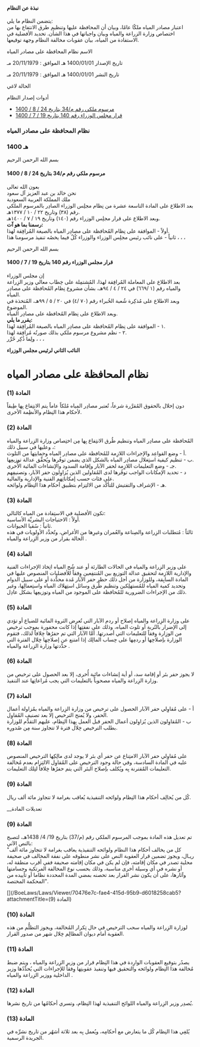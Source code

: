 #### نبذة عن النظام

يتضمن النظام ما يلي:  
اعتبار مصادر المياه ملكًا عامًا، وبيان أن المحافظة عليها وتنظيم طرق الانتفاع بها من اختصاص وزارة الزراعة والمياه وبيان واجباتها في هذا الشأن. تحديد الأفضلية في الاستفادة من المياه، بيان عقوبات مخالفة النظام وجهة توقيعها. 

  



الاسم نظام المحافظة على مصادر المياه

تاريخ الإصدار 1400/01/01 هـ الموافق : 20/11/1979 مـ

تاريخ النشر 1400/01/01 هـ الموافق : 20/11/1979 مـ 

الحالة لاغي

أدوات إصدار النظام

  * [مرسوم ملكي رقم م/34 بتاريخ 24 / 8 / 1400](/BoeLaws/Laws/Viewer/61aba363-f57a-4bbc-9c8d-ee4e8ff6b01d?lawId=588efd09-dc0d-4491-82e4-a9a700f245f6)
  * [قرار مجلس الوزراء رقم 140 بتاريخ 19 / 7 / 1400](/BoeLaws/Laws/Viewer/deed7435-0704-4ed5-9da0-b8acc7744271?lawId=588efd09-dc0d-4491-82e4-a9a700f245f6)




### نظام المحافظة على مصادر المياه

### 1400 هـ

بسم الله الرحمن الرحيم

#### مرسوم ملكي رقم م/34 بتاريخ 24 / 8 / 1400

بعون الله تعالى  
نحن خالد بن عبد العزيز آل سعود  
ملك المملكة العربية السعودية   
بعد الاطلاع على المادة التاسعة عشرة من نِظام مجلِس الوزراء الصادِر بالمرسوم الملكي رقم (٣٨) وتاريخ ٢٢ / ١٠ / ١٣٧٧هـ.  
وبعد الاطلاع على قرار مجلِس الوزراء رقم (١٤٠) وتاريخ ١٩ / ٧ / ١٤٠٠هـ.  
**رسمنا بما هو آت:**  
أولاً - الموافقة على نِظام المُحافظة على مصادِر المياه بالصيغة المُرافِقة لهذا.  
ثانياً - على نائب رئيس مجلِس الوزراء والوزراء كُلٌ فيما يخصُه تنفيذ مرسومنا هذا ، ، ،

بسم الله الرحمن الرحيم

#### قرار مجلس الوزراء رقم 140 بتاريخ 19 / 7 / 1400

إن مجلس الوزراء   
بعد الاطلاع على المعاملة المُرافِقة لهذا، المُشتمِلة على خِطاب معالي وزير الزِراعة والمياه رقم (١ /٦٦٩) في ٢٤ / ٤ / ٩٤هـ، بشأن مشروع نِظام المُحافظة على مصادِر المياه.  
وبعد الاطلاع على مُذكِرة شُعبة الخُبراء رقم (٧٠ /٤) في ٢٠ / ٥ / ٩٩هـ، المُتخذة في الموضوع.  
وبعد الاطلاع على نِظام المُحافظة على مصادِر المياه.  
**يقرر ما يلي:**  
١ - الموافقة على نِظام المُحافظة على مصادِر المياه بالصيغة المُرافِقة لهذا.  
٢ - نظم مشروع مرسوم ملكي بذلك صورتُه مُرافِقة لهذا.  
ولِما ذُكِر حُرِّر ، ، ،

**النائب الثاني لرئيس مجلس الوزراء**

# نظام المحافظة على مصادر المياه

###  المادة (1) 

دون إخلال بالحقوق المُقرَّرة شرعاً، تُعتبر مصادِر المياه مُلكاً عاماً يتم الانتِفاع بِها طِبقاً لأحكام هذا النِظام والأنظِمة الأخرى. 

###  المادة (2) 

المُحافظة على مصادِر المياه وتنظيم طُرق الانتِفاع بِها مِن اختِصاص وزارة الزِراعة والمياه ،  وعليها في سبيل ذلك:   
أ - وضع القواعِد والإجراءات اللازِمة للمُحافظة على مصادِر المياه وحمايتِها من التلوث.  
ب - تنظيم كيفية استِغلال مصادِر المياه بالشكل الذي يضمن توفُرها ويُحقِّق عدالة توزيعِها.  
جـ - وضع التعليمات اللازِمة لحفر الآبار وإقامة السدود والإنشاءات المائية الأُخرى.  
د - تحديد الإمكانات الواجب توفُرها لدى المُقاولين الذين يُزاوِلون حفر الآبار، وتصنيفِهم على فئات حسب إمكاناتِهم الفنية والإدارية والمالية.  
هـ - الإشراف والتفتيش للتأكُد من الالتِزام بتطبيق أحكام هذا النِظام ولوائحه. 

###  المادة (3) 

تكون الأفضلية في الاستِفادة من المياه كالتالي:  
أولاً :  الاحتياجات البشريِّة الأساسية.  
ثانياً :  سُقيا الحيوانات.  
ثالثاً :  مُتطلبات الزِراعة والصِناعة والعُمران وغيرِها من الأغراض، وتُحدَّد الأولويات في هذه الحالة بقرار من وزير الزِراعة والمياه . 

###  المادة (4) 

على وزير الزِراعة والمياه في الحالات الطارئة أو عند شُح المياه اتِخاذ الإجراءات الفنية والإدارية اللازِمة لتحقيق عدالة التوزيع بين المُنتفِعين وِفقاً للأفضليات المنصوص عليها في المادة السابِقة، وللوزارة من أجل ذلك حظر حفر الآبار مُدة محدُّدة أو على سبيل الدوام وتحديد كمية المياه للمُستهلِكين وتنظيم طُرق وسائل استِهلاك المياه واستِعمالِها، وغير ذلك من الإجراءات الضرورية للمُحافظة على الموجود من المياه وتوزيعِها بشكل عادِل. 

###  المادة (5) 

على وزارة الزِراعة والمياه إصلاح أو ردم الآبار التي تُعرِض الثروة المائية للضياع أو تؤدي إلى الإضرار بالتُربة أو تلوث المياه، وذلك على نفقتِها إذا كانت محفورة بموجب ترخيص من الوزِارة وِفقاً للتعليمات التي أصدرتها. أمَّا الآبار التي تم حفرُها خِلافاً لذلك، فتقوم الوزارة بإصلاحِها أو ردمِها على حِساب المالِك إذا امتنع عن إصلاحِها خِلال الفترة التي حدَّدتها وزارة الزِراعة والمياه . 

###  المادة (6) 

لا يجوز حفر بئر أو إقامة سد، أو أية إنشاءات مائية أُخرى، إلا بعد الحصول على ترخيص من وزارة الزِراعة والمياه مصحوباً بالتعليمات التي يجب مُراعاتِها عند التنفيذ. 

###  المادة (7) 

أ - على مُقاوِلي حفر الآبار الحصول على ترخيص من وزارة الزِراعة والمياه بمُزاولة أعمال الحفر، ولا يُمنح الترخيص إلا بعد تصنيف المُقاوِل.  
ب - المُقاوِلون الذين يُزاوِلون أعمال الحفر قبل العمل بِهذا النِظام، عليهم التقدُّم للوزارة بطلب الترخيص خِلال فترة لا تتجاوز سنة مِن صُدورِه. 

###  المادة (8) 

على مُقاوِلي حفر الآبار الامتِناع عن حفر أي بئر لا يوجد لدى مالِكِها الترخيص المنصوص عليه في المادة السادسة، وفي حالة وجود الترخيص على المُقاوِل الالتِزام بعدم مُخالفة التعليمات المُقترنة بِه ويُكلف بإصلاح البئر التي يتم حفرُها خِلافاً لتِلك التعليمات. 

###  المادة (9) 

كُل من يُخالِف أحكام هذا النِظام ولوائحه التنفيذية يُعاقب بغرامة لا تتجاوز مائة ألف ريال. 

__تعديلات المادة

### المادة (9)

تم تعديل هذه المادة بموجب المرسوم الملكي رقم (م/37) بتاريخ 19/ 4/ 1438هـ، لتصبح بالنص الآتي:  
"كل من يخالف أحكام هذا النظام ولوائحه التنفيذية يعاقب بغرامة لا تتجاوز مائة ألف ريـال، ويجوز تضمين قرار العقوبة النص على نشر منطوقه على نفقة المخالف في صحيفة محلية تصدر في مكان إقامته، فإن لم يكن في مكان إقامته صحيفة ففي أقرب منطقة له، أو نشره في أي وسيلة أخرى مناسبة، وذلك بحسب نوع المخالفة المرتكبة وجسامتها وآثارها، على أن يكون نشر القرار بعد تحصنه بمضي المدة المحددة نظاما أو تأييده من المحكمة المختصة". 

[](/BoeLaws/Laws/Viewer/70476e7c-fae4-415d-95b9-d6018258cab5?attachmentTitle=المادة \(9\))

###  المادة (10) 

لوزارة الزِراعة والمياه سحب الترخيص في حال تِكرار المُخالفة، ويجوز التظلُّم من هذه العقوبة أمام ديوان المظالِم خِلال شهر من صدور القرار. 

###  المادة (11) 

يصدُر بتوقيع العقوبات الوارِدة في هذا النِظام قرار من وزير الزِراعة والمياه ، ويتم ضبط مُخالفة هذا النِظام ولوائحه والتحقيق فيها وتنفيذ عقوبتِها وِفقاً للإجراءات التي يُحدِّدُها وزير الداخلية ووزير الزِراعة والمياه . 

###  المادة (12) 

يُصدِر وزير الزِراعة والمياه اللوائح التنفيذية لهذا النِظام، وتسري أحكامُها من تاريخ نشرها. 

###  المادة (13) 

يُلغِي هذا النِظام كُل ما يتعارض مع أحكامِه، ويُعمل بِه بعد ثلاثة أشهُر من تاريخ نشرِّه في الجريدة الرسمية. 

